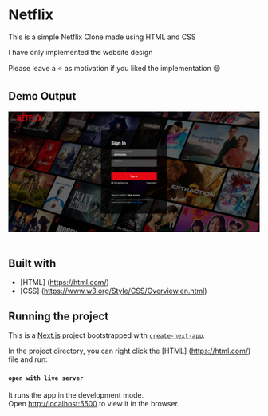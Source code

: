 # Netflix
This is a simple Netflix Clone made using HTML and CSS

I have only implemented the website design

Please leave a ⭐ as motivation if you liked the implementation 😄

## Demo Output
![Demo](/Assets/demo.png)
<br />
<br />

## Built with
* [HTML] (https://html.com/)
* [CSS] (https://www.w3.org/Style/CSS/Overview.en.html)

## Running the project
This is a [Next.js](https://nextjs.org/) project bootstrapped with [`create-next-app`](https://github.com/vercel/next.js/tree/canary/packages/create-next-app).

In the project directory, you can right click the [HTML] (https://html.com/) file and run:

#### `open with live server`

It runs the app in the development mode.<br />
Open [http://localhost:5500](http://localhost:5500) to view it in the browser. 


